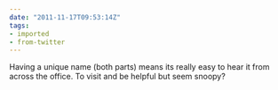```yaml
---
date: "2011-11-17T09:53:14Z"
tags:
- imported
- from-twitter
---
```

Having a unique name \(both parts\) means its really easy to hear it from across the office. To visit and be helpful but seem snoopy?
